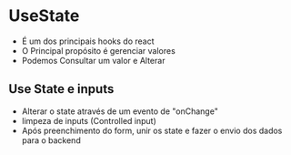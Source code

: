 # UseState

- É um dos principais hooks do react
- O Principal propósito é gerenciar valores
- Podemos Consultar um valor e Alterar

## Use State e inputs

- Alterar o state através de um evento de "onChange"
- limpeza de inputs (Controlled input)
- Após preenchimento do form, unir os state e fazer o envio dos dados para o backend
